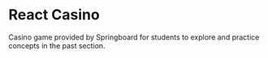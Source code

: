 # React Casino

Casino game provided by Springboard for students to explore and practice concepts in the past section. 